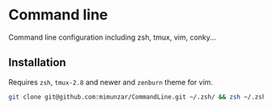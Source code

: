 Command line
============

Command line configuration including zsh, tmux, vim, conky...

Installation
------------

Requires `zsh`, `tmux-2.8` and newer and `zenburn` theme for vim.

```sh
git clone git@github.com:mimunzar/CommandLine.git ~/.zsh/ && zsh ~/.zsh/INSTALL.sh

```
